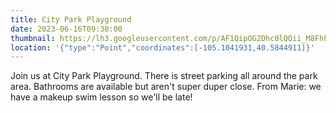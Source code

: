 ```yaml
---
title: City Park Playground
date: 2023-06-16T09:30:00
thumbnail: https://lh3.googleusercontent.com/p/AF1QipOG2Dhc0lQQii_M8FhFt--fpXskGc7siTlhNuOA=s1360-w1360-h1020
location: '{"type":"Point","coordinates":[-105.1041931,40.5844911]}'
---
```

Join us at City Park Playground. There is street parking all around the park area. Bathrooms are available but aren't super duper close. From Marie: we have a makeup swim lesson so we'll be late!